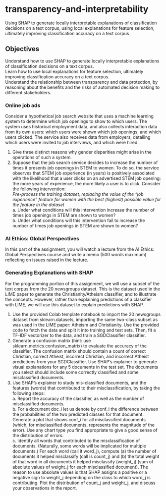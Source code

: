 # transparency-and-interpretability
Using SHAP to generate locally interpretable explanations of classification decisions on a text corpus, using local explanations for feature selection, ultimately improving classification accuracy on a text corpus
## Objectives
Understand how to use SHAP to generate locally interpretable explanations of
classification decisions on a text corpus. <br>
Learn how to use local explanations for feature selection, ultimately improving
classification accuracy on a text corpus. <br>
Understand the relationship between transparency and data protection, by reasoning
about the benefits and the risks of automated decision making to different stakeholders. <br>
### Online job ads
Consider a hypothetical job search website that uses a machine learning system to determine
which job openings to show to which users. The system uses historical employment data, and
also collects interaction data from its own users: which users were shown which job openings,
and which users clicked. The service also receives data from employers, detailing which users
were invited to job interviews, and which were hired. <br>
1. Give three distinct reasons why gender disparities might arise in the
operations of such a system. <br>
2.  Suppose that the job search service decides to increase the number of times
it presents job openings in STEM to women. To do so, the service observes that STEM
job experience (in years) is positively associated with the likelihood that a user clicks
on an advertised STEM job opening: the more years of experience, the more likely a
user is to click. Consider the following intervention: <br>
<i> Pre-process the training dataset, replacing the value of the “job experience” feature
for women with the best (highest) possible value for the feature in the dataset </i><br>
a.  Under what conditions will this intervention increase the number of times job
openings in STEM are shown to women? <br>
b. Under what conditions will this intervention fail to increase the number of times job
openings in STEM are shown to women? <br>
### AI Ethics: Global Perspectives
In this part of the assignment, you will watch a lecture from the AI Ethics: Global
Perspectives course and write a memo (500 words maximum) reflecting on issues raised in
the lecture. <br>
### Generating Explanations with SHAP
For the programming portion of this assignment, we will use a subset of the text corpus from the
20 newsgroups dataset. This is the dataset used in the LIME paper to generate the
Christianity/Atheism classifier, and to illustrate the concepts. However, rather than explaining
predictions of a classifier with LIME, we will use this dataset to explain predictions with SHAP. <br>
1. Use the provided Colab template notebook to import the 20 newsgroups
dataset from sklearn.datasets, importing the same two-class subset as was used in the
LIME paper: Atheism and Christianity. Use the provided code to fetch the data and split it
into training and test sets. Then, fit a TF-IDF vectorizer to the data, and train a
SGDClassifier classifier.
2. Generate a confusion matrix (hint: use sklearn.metrics.confusion_matrix) to
evaluate the accuracy of the classifier. The confusion matrix should contain a count of
correct Christian, correct Atheist, incorrect Christian, and incorrect Atheist predictions
from your SGDClassifier. Use SHAP’s explainer to generate visual explanations for any
5 documents in the test set. The documents you select should include some correctly
classified and some misclassified documents.
3. Use SHAP’s explainer to study mis-classified documents, and the features
(words) that contributed to their misclassification, by taking the following steps: <br>
a. Report the accuracy of the classifier, as well as the number of misclassified
documents. <br>
b. For a document doc_i let us denote by conf_i the difference between the
probabilities of the two predicted classes for that document. Generate a plot that
shows conf_i for all misclassified documents (which, for misclassified
documents, represents the magnitude of the error). Use any chart type you find
appropriate to give a good sense of the distribution of errors. <br>
c. Identify all words that contributed to the misclassification of documents.
(Naturally, some words will be implicated for multiple documents.) For each word
(call it word_j), compute (a) the number of documents it helped misclassify (call
is count_j) and (b) the total weight of that word in all documents it helped
misclassify (weight_j) (sum of absolute values of weight_j for each misclassified
document). The reason to use absolute values is that SHAP assigns a positive or
a negative sign to weight_j depending on the class to which word_j is
contributing. Plot the distribution of count_j and weight_j, and discuss your
observations in the report. <br>
